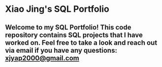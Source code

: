 # Xiao Jing's SQL Portfolio

## Welcome to my SQL Portfolio! This code repository contains SQL projects that I have worked on. Feel free to take a look and reach out via email if you have any questions: xjyap2000@gmail.com
